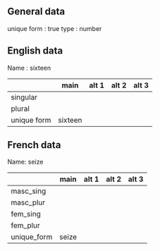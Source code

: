 ## General data

unique form : true
type : number

## English data

Name : sixteen

|             |  main   | alt 1 | alt 2 | alt 3 |
| :---------- | :-----: | :---: | :---: | ----- |
| singular    |         |       |       |       |
| plural      |         |       |       |       |
| unique form | sixteen |       |       |       |

## French data

Name: seize

|             | main  | alt 1 | alt 2 | alt 3 |
| :---------- | :---: | :---: | :---: | :---: |
| masc_sing   |       |       |       |       |
| masc_plur   |       |       |       |       |
| fem_sing    |       |       |       |       |
| fem_plur    |       |       |       |       |
| unique_form | seize |       |       |       |


